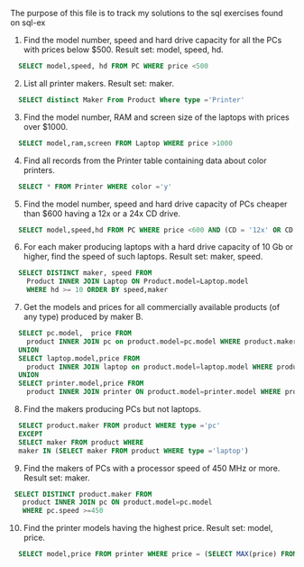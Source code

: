The purpose of this file is to track my solutions to the sql exercises found on sql-ex

1. Find the model number, speed and hard drive capacity for all the PCs with prices below $500. Result set: model, speed, hd. 
```sql
  SELECT model,speed, hd FROM PC WHERE price <500
  ```
2. List all printer makers. Result set: maker. 
```sql
  SELECT distinct Maker From Product Where type ='Printer' 
  ```
3. Find the model number, RAM and screen size of the laptops with prices over $1000. 
```sql 
  SELECT model,ram,screen FROM Laptop WHERE price >1000 
   ```
4. Find all records from the Printer table containing data about color printers.
```sql
  SELECT * FROM Printer WHERE color ='y'
  ```
5. Find the model number, speed and hard drive capacity of PCs cheaper than $600 having a 12x or a 24x CD drive.
```sql
  SELECT model,speed,hd FROM PC WHERE price <600 AND (CD = '12x' OR CD = '24x')
  ```
6. For each maker producing laptops with a hard drive capacity of 10 Gb or higher, find the speed of such laptops. Result set: maker, speed.
```sql
  SELECT DISTINCT maker, speed FROM 
    Product INNER JOIN Laptop ON Product.model=Laptop.model 
    WHERE hd >= 10 ORDER BY speed,maker
  ```
7. Get the models and prices for all commercially available products (of any type) produced by maker B.
```sql
  SELECT pc.model,  price FROM 
    product INNER JOIN pc on product.model=pc.model WHERE product.maker='B'
  UNION
  SELECT laptop.model,price FROM 
    product INNER JOIN laptop on product.model=laptop.model WHERE product.maker='B'
  UNION 
  SELECT printer.model,price FROM
    product INNER JOIN printer ON product.model=printer.model WHERE product.maker = 'B'
  ```
8. Find the makers producing PCs but not laptops.
```sql
  SELECT product.maker FROM product WHERE type ='pc' 
  EXCEPT
  SELECT maker FROM product WHERE 
  maker IN (SELECT maker FROM product WHERE type ='laptop')
 ```
 9. Find the makers of PCs with a processor speed of 450 MHz or more. Result set: maker.
 ```sql
  SELECT DISTINCT product.maker FROM 
    product INNER JOIN pc ON product.model=pc.model
    WHERE pc.speed >=450
```
10. Find the printer models having the highest price. Result set: model, price.
```sql
  SELECT model,price FROM printer WHERE price = (SELECT MAX(price) FROM printer)
  ```
